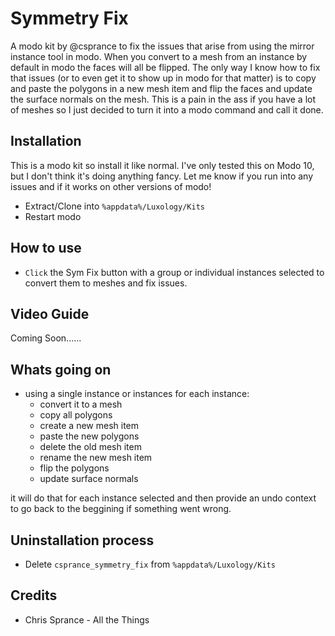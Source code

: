 # Symmetry Fix
A modo kit by @csprance to fix the issues that arise from using the mirror instance tool in modo. When you convert to a mesh from an instance by default in modo the faces will all be flipped. The only way I know how to fix that issues (or to even get it to show up in modo for that matter) is to copy and paste the polygons in a new mesh item and flip the faces and update the surface normals on the mesh. This is a pain in the ass if you have a lot of meshes so I just decided to turn it into a modo command and call it done.

## Installation
This is a modo kit so install it like normal. I've only tested this on Modo 10, but I don't think it's doing anything
fancy. Let me know if you run into any issues and if it works on other versions of modo!
* Extract/Clone into `%appdata%/Luxology/Kits`
* Restart modo

## How to use
* `Click` the Sym Fix button with a group or individual instances selected to convert them to meshes and fix issues.

## Video Guide
Coming Soon......


## Whats going on
* using a single instance or instances for each instance:
    * convert it to a mesh
    * copy all polygons
    * create a new mesh item
    * paste the new polygons
    * delete the old mesh item
    * rename the new mesh item 
    * flip the polygons
    * update surface normals

it will do that for each instance selected and then provide an undo context to go back to the beggining if something went wrong.


## Uninstallation process
* Delete `csprance_symmetry_fix` from `%appdata%/Luxology/Kits`

## Credits
* Chris Sprance - All the Things

